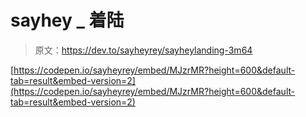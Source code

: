 # sayhey _ 着陆

> 原文：<https://dev.to/sayheyrey/sayheylanding-3m64>

[https://codepen.io/sayheyrey/embed/MJzrMR?height=600&default-tab=result&embed-version=2](https://codepen.io/sayheyrey/embed/MJzrMR?height=600&default-tab=result&embed-version=2)